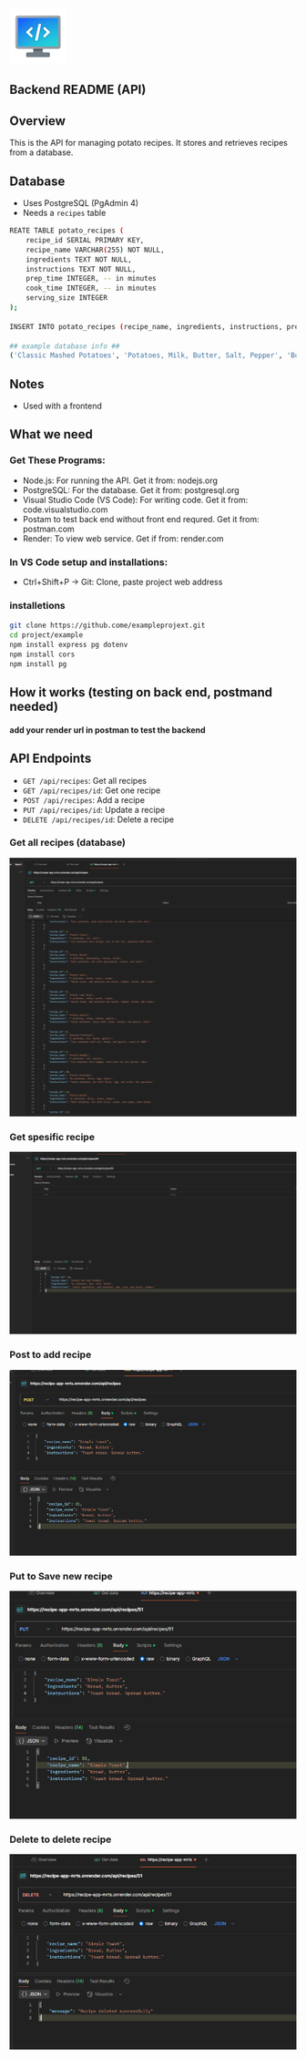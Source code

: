 ![alt text](image-3.png)

## Backend README (API)

## Overview

This is the API for managing potato recipes. It stores and retrieves recipes from a database.

## Database

* Uses PostgreSQL (PgAdmin 4)
* Needs a `recipes` table

``` bash
REATE TABLE potato_recipes (
    recipe_id SERIAL PRIMARY KEY,
    recipe_name VARCHAR(255) NOT NULL,
    ingredients TEXT NOT NULL,
    instructions TEXT NOT NULL,
    prep_time INTEGER, -- in minutes
    cook_time INTEGER, -- in minutes
    serving_size INTEGER
);

INSERT INTO potato_recipes (recipe_name, ingredients, instructions, prep_time, cook_time, serving_size) VALUES

## example database info ##
('Classic Mashed Potatoes', 'Potatoes, Milk, Butter, Salt, Pepper', 'Boil potatoes, mash with milk and butter, season.', 15, 20, 4), ...
```
## Notes

* Used with a frontend

## What we need
 
 ### Get These Programs:

* Node.js: For running the API. Get it from: nodejs.org
* PostgreSQL: For the database. Get it from: postgresql.org
* Visual Studio Code (VS Code): For writing code. Get it from: code.visualstudio.com
* Postam to test back end without front end requred. Get it from: postman.com
* Render: To view web service. Get if from: render.com

### In VS Code setup and installations:
* Ctrl+Shift+P -> Git: Clone, paste project web address
### installetions
``` bash
git clone https://github.come/exampleprojext.git
cd project/example
npm install express pg dotenv
npm install cors
npm install pg
```

## How it works (testing on back end, postmand needed)
#### add your render url in postman to test the backend

## API Endpoints

* `GET /api/recipes`: Get all recipes
* `GET /api/recipes/id`: Get one recipe
* `POST /api/recipes`: Add a recipe
* `PUT /api/recipes/id`: Update a recipe
* `DELETE /api/recipes/id`: Delete a recipe

### Get all recipes (database)
![alt text](<Screenshot 2025-03-04 105121-1.png>)
### Get spesific recipe
![alt text](<Screenshot 2025-03-04 105139.png>)
### Post to add recipe
![alt text](<Screenshot 2025-03-04 105615.png>)
### Put to Save new recipe
![alt text](<Screenshot 2025-03-04 105710-2.png>)
### Delete to delete recipe
![alt text](<Screenshot 2025-03-04 105845.png>)